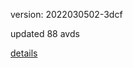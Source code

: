 version: 2022030502-3dcf

updated 88 avds

[details](https://github.com/0x74f917491bfa7ebfa379/ali_avd_db/blob/master/change_log/2022/03/05/02/3dcf.txt)